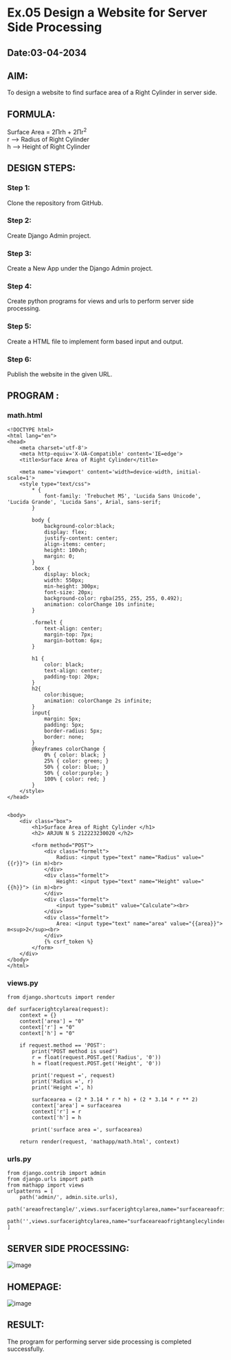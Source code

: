 # Ex.05 Design a Website for Server Side Processing
## Date:03-04-2034

## AIM:
To design a website to find surface area of a Right Cylinder in server side.

## FORMULA:
Surface Area = 2Πrh + 2Πr<sup>2</sup>
<br>r --> Radius of Right Cylinder
<br>h --> Height of Right Cylinder

## DESIGN STEPS:

### Step 1:
Clone the repository from GitHub.

### Step 2:
Create Django Admin project.

### Step 3:
Create a New App under the Django Admin project.

### Step 4:
Create python programs for views and urls to perform server side processing.

### Step 5:
Create a HTML file to implement form based input and output.

### Step 6:
Publish the website in the given URL.

## PROGRAM :

### math.html
```
<!DOCTYPE html>
<html lang="en">
<head> 
    <meta charset='utf-8'>
    <meta http-equiv='X-UA-Compatible' content='IE=edge'>
    <title>Surface Area of Right Cylinder</title>

    <meta name='viewport' content='width=device-width, initial-scale=1'>
    <style type="text/css">
        * {
            font-family: 'Trebuchet MS', 'Lucida Sans Unicode', 'Lucida Grande', 'Lucida Sans', Arial, sans-serif;
        }

        body {
            background-color:black;
            display: flex;
            justify-content: center;
            align-items: center;
            height: 100vh;
            margin: 0;
        }
        .box {
            display: block;
            width: 550px;
            min-height: 300px;
            font-size: 20px;
            background-color: rgba(255, 255, 255, 0.492);
            animation: colorChange 10s infinite; 
        }

        .formelt {
            text-align: center;
            margin-top: 7px;
            margin-bottom: 6px;
        }

        h1 {
            color: black;
            text-align: center;
            padding-top: 20px;
        }
        h2{
            color:bisque;
            animation: colorChange 2s infinite;
        }
        input{
            margin: 5px;
            padding: 5px;
            border-radius: 5px;
            border: none;
        }
        @keyframes colorChange {
            0% { color: black; }
            25% { color: green; }
            50% { color: blue; }
            50% { color:purple; }
            100% { color: red; } 
        }
    </style>
</head>


<body>
    <div class="box">
        <h1>Surface Area of Right Cylinder </h1>
        <h2> ARJUN N S 212223230020 </h2>

        <form method="POST">
            <div class="formelt">
                Radius: <input type="text" name="Radius" value="{{r}}"> (in m)<br>
            </div>
            <div class="formelt">
                Height: <input type="text" name="Height" value="{{h}}"> (in m)<br>
            </div>                
            <div class="formelt">
                <input type="submit" value="Calculate"><br>
            </div>
            <div class="formelt">
                Area: <input type="text" name="area" value="{{area}}"> m<sup>2</sup><br>
            </div>
            {% csrf_token %}
        </form>
    </div>
</body>
</html>
```

### views.py
```
from django.shortcuts import render

def surfacerightcylarea(request):
    context = {}
    context['area'] = "0"
    context['r'] = "0"
    context['h'] = "0"
    
    if request.method == 'POST':
        print("POST method is used")
        r = float(request.POST.get('Radius', '0'))
        h = float(request.POST.get('Height', '0'))
        
        print('request =', request)
        print('Radius =', r)
        print('Height =', h)
        
        surfacearea = (2 * 3.14 * r * h) + (2 * 3.14 * r ** 2)
        context['area'] = surfacearea
        context['r'] = r
        context['h'] = h
        
        print('surface area =', surfacearea)
        
    return render(request, 'mathapp/math.html', context)
```
### urls.py
```
from django.contrib import admin
from django.urls import path
from mathapp import views
urlpatterns = [
    path('admin/', admin.site.urls),
    path('areaofrectangle/',views.surfacerightcylarea,name="surfaceareaofrightanglecylinder"),
    path('',views.surfacerightcylarea,name="surfaceareaofrightanglecylinderroot")
]
```
## SERVER SIDE PROCESSING:
![image](https://github.com/NSArjun/MathServer/assets/148233801/508bd570-5c76-4ca8-971c-7cf4fb9a4afc)


## HOMEPAGE:
![image](https://github.com/NSArjun/MathServer/assets/148233801/97985ba0-23bd-4a34-821a-96fe0393ff52)


## RESULT:
The program for performing server side processing is completed successfully.
